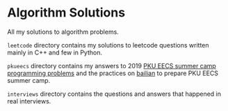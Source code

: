 # Algorithm Solutions

All my solutions to algorithm problems.

`leetcode` directory contains my solutions to leetcode questions written mainly in C++ and few in Python.

`pkueecs` directory contains my answers to 2019 [PKU EECS summer camp programming problems](http://bailian.openjudge.cn/xly2019) and the practices on [bailian](http://bailian.openjudge.cn/) to prepare PKU EECS summer camp.

`interviews` directory contains the questions and answers that happened in real interviews.